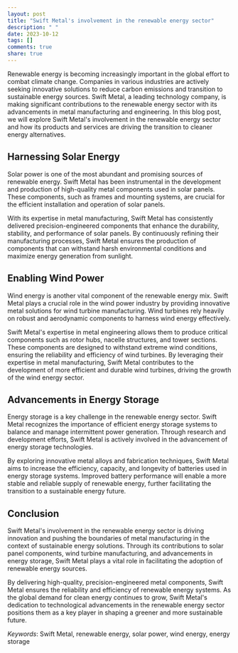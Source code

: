 ```yaml
---
layout: post
title: "Swift Metal's involvement in the renewable energy sector"
description: " "
date: 2023-10-12
tags: []
comments: true
share: true
---
```


Renewable energy is becoming increasingly important in the global effort to combat climate change. Companies in various industries are actively seeking innovative solutions to reduce carbon emissions and transition to sustainable energy sources. Swift Metal, a leading technology company, is making significant contributions to the renewable energy sector with its advancements in metal manufacturing and engineering. In this blog post, we will explore Swift Metal's involvement in the renewable energy sector and how its products and services are driving the transition to cleaner energy alternatives.

## Harnessing Solar Energy

Solar power is one of the most abundant and promising sources of renewable energy. Swift Metal has been instrumental in the development and production of high-quality metal components used in solar panels. These components, such as frames and mounting systems, are crucial for the efficient installation and operation of solar panels.

With its expertise in metal manufacturing, Swift Metal has consistently delivered precision-engineered components that enhance the durability, stability, and performance of solar panels. By continuously refining their manufacturing processes, Swift Metal ensures the production of components that can withstand harsh environmental conditions and maximize energy generation from sunlight.

## Enabling Wind Power

Wind energy is another vital component of the renewable energy mix. Swift Metal plays a crucial role in the wind power industry by providing innovative metal solutions for wind turbine manufacturing. Wind turbines rely heavily on robust and aerodynamic components to harness wind energy effectively.

Swift Metal's expertise in metal engineering allows them to produce critical components such as rotor hubs, nacelle structures, and tower sections. These components are designed to withstand extreme wind conditions, ensuring the reliability and efficiency of wind turbines. By leveraging their expertise in metal manufacturing, Swift Metal contributes to the development of more efficient and durable wind turbines, driving the growth of the wind energy sector.

## Advancements in Energy Storage

Energy storage is a key challenge in the renewable energy sector. Swift Metal recognizes the importance of efficient energy storage systems to balance and manage intermittent power generation. Through research and development efforts, Swift Metal is actively involved in the advancement of energy storage technologies.

By exploring innovative metal alloys and fabrication techniques, Swift Metal aims to increase the efficiency, capacity, and longevity of batteries used in energy storage systems. Improved battery performance will enable a more stable and reliable supply of renewable energy, further facilitating the transition to a sustainable energy future.

## Conclusion

Swift Metal's involvement in the renewable energy sector is driving innovation and pushing the boundaries of metal manufacturing in the context of sustainable energy solutions. Through its contributions to solar panel components, wind turbine manufacturing, and advancements in energy storage, Swift Metal plays a vital role in facilitating the adoption of renewable energy sources.

By delivering high-quality, precision-engineered metal components, Swift Metal ensures the reliability and efficiency of renewable energy systems. As the global demand for clean energy continues to grow, Swift Metal's dedication to technological advancements in the renewable energy sector positions them as a key player in shaping a greener and more sustainable future.

*Keywords*: Swift Metal, renewable energy, solar power, wind energy, energy storage